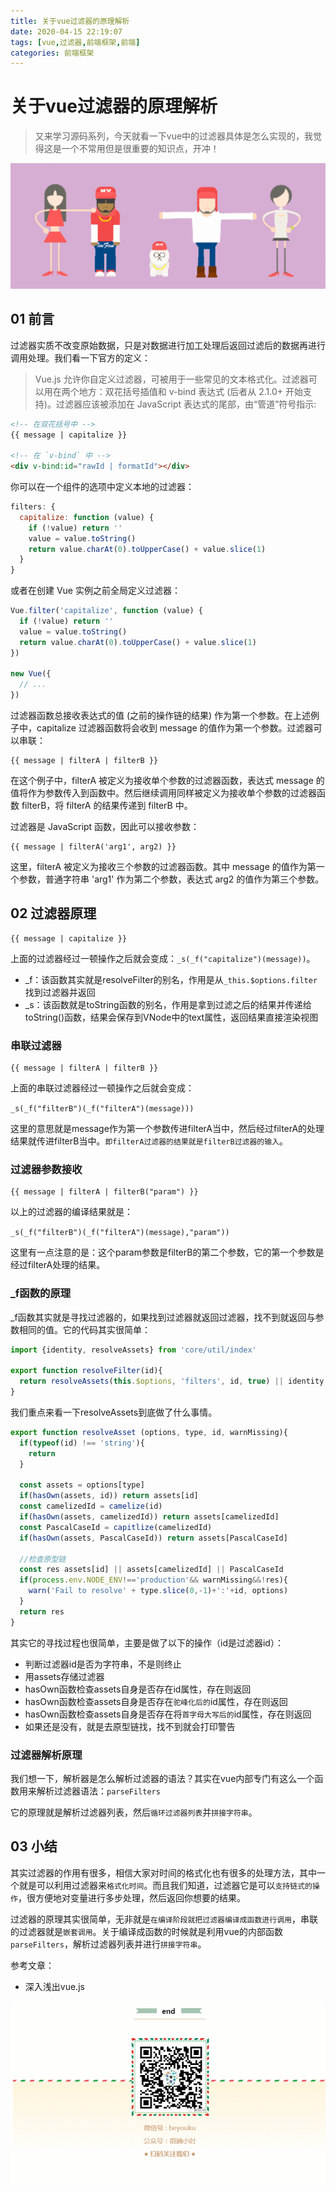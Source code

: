 ```yaml
---
title: 关于vue过滤器的原理解析
date: 2020-04-15 22:19:07
tags: [vue,过滤器,前端框架,前端]
categories: 前端框架
---
```


# 关于vue过滤器的原理解析

> 又来学习源码系列，今天就看一下vue中的过滤器具体是怎么实现的，我觉得这是一个不常用但是很重要的知识点，开冲！

![ ](../common/1.gif)


## 01 前言

过滤器实质不改变原始数据，只是对数据进行加工处理后返回过滤后的数据再进行调用处理。我们看一下官方的定义：
> Vue.js 允许你自定义过滤器，可被用于一些常见的文本格式化。过滤器可以用在两个地方：双花括号插值和 v-bind 表达式 (后者从 2.1.0+ 开始支持)。过滤器应该被添加在 JavaScript 表达式的尾部，由“管道”符号指示:

```html
<!-- 在双花括号中 -->
{{ message | capitalize }}

<!-- 在 `v-bind` 中 -->
<div v-bind:id="rawId | formatId"></div>
```

你可以在一个组件的选项中定义本地的过滤器：

```javascript
filters: {
  capitalize: function (value) {
    if (!value) return ''
    value = value.toString()
    return value.charAt(0).toUpperCase() + value.slice(1)
  }
}
```

或者在创建 Vue 实例之前全局定义过滤器：

```javascript
Vue.filter('capitalize', function (value) {
  if (!value) return ''
  value = value.toString()
  return value.charAt(0).toUpperCase() + value.slice(1)
})

new Vue({
  // ...
})
```

过滤器函数总接收表达式的值 (之前的操作链的结果) 作为第一个参数。在上述例子中，capitalize 过滤器函数将会收到 message 的值作为第一个参数。过滤器可以串联：

```
{{ message | filterA | filterB }}
```

在这个例子中，filterA 被定义为接收单个参数的过滤器函数，表达式 message 的值将作为参数传入到函数中。然后继续调用同样被定义为接收单个参数的过滤器函数 filterB，将 filterA 的结果传递到 filterB 中。

过滤器是 JavaScript 函数，因此可以接收参数：
```
{{ message | filterA('arg1', arg2) }}
```

这里，filterA 被定义为接收三个参数的过滤器函数。其中 message 的值作为第一个参数，普通字符串 'arg1' 作为第二个参数，表达式 arg2 的值作为第三个参数。

## 02 过滤器原理
```
{{ message | capitalize }}
```
上面的过滤器经过一顿操作之后就会变成：`_s(_f("capitalize")(message))`。

- _f：该函数其实就是resolveFilter的别名，作用是从`_this.$options.filter`找到过滤器并返回
- _s：该函数就是toString函数的别名，作用是拿到过滤之后的结果并传递给toString()函数，结果会保存到VNode中的text属性，返回结果直接渲染视图

### 串联过滤器

```
{{ message | filterA | filterB }}
```
上面的串联过滤器经过一顿操作之后就会变成：

`_s(_f("filterB")(_f("filterA")(message)))`

这里的意思就是message作为第一个参数传进filterA当中，然后经过filterA的处理结果就传进filterB当中。`即filterA过滤器的结果就是filterB过滤器的输入`。

### 过滤器参数接收
```
{{ message | filterA | filterB("param") }}
```
以上的过滤器的编译结果就是：

`_s(_f("filterB")(_f("filterA")(message),"param"))`

这里有一点注意的是：这个param参数是filterB的第二个参数，它的第一个参数是经过filterA处理的结果。

### _f函数的原理

_f函数其实就是寻找过滤器的，如果找到过滤器就返回过滤器，找不到就返回与参数相同的值。它的代码其实很简单：

```javascript
import {identity, resolveAssets} from 'core/util/index'

export function resolveFilter(id){
  return resolveAssets(this.$options, 'filters', id, true) || identity
}
```

我们重点来看一下resolveAssets到底做了什么事情。

```javascript
export function resolveAsset (options, type, id, warnMissing){
  if(typeof(id) !== 'string'){
    return
  }
  
  const assets = options[type]
  if(hasOwn(assets, id)) return assets[id]
  const camelizedId = camelize(id)
  if(hasOwn(assets, camelizedId)) return assets[camelizedId]
  const PascalCaseId = capitlize(camelizedId)
  if(hasOwn(assets, PascalCaseId)) return assets[PascalCaseId]
  
  //检查原型链
  const res assets[id] || assets[camelizedId] || PascalCaseId
  if(process.env.NODE_ENV!=='production'&& warnMissing&&!res){
    warn('Fail to resolve' + type.slice(0,-1)+':'+id, options)
  }
  return res
}
```

其实它的寻找过程也很简单，主要是做了以下的操作（id是过滤器id）：

- 判断过滤器id是否为字符串，不是则终止
- 用assets存储过滤器
- hasOwn函数检查assets自身是否存在id属性，存在则返回
- hasOwn函数检查assets自身是否存在`驼峰化后的`id属性，存在则返回
- hasOwn函数检查assets自身是否存在将`首字母大写后的`id属性，存在则返回
- 如果还是没有，就是去原型链找，找不到就会打印警告

### 过滤器解析原理

我们想一下，解析器是怎么解析过滤器的语法？其实在vue内部专门有这么一个函数用来解析过滤器语法：`parseFilters`

它的原理就是解析过滤器列表，然后`循环过滤器列表`并`拼接字符串`。

## 03 小结

其实过滤器的作用有很多，相信大家对时间的格式化也有很多的处理方法，其中一个就是可以利用过滤器来`格式化时间`。而且我们知道，过滤器它是可以`支持链式的操作`，很方便地对变量进行多步处理，然后返回你想要的结果。

过滤器的原理其实很简单，无非就是`在编译阶段就把过滤器编译成函数进行调用`，串联的过滤器就是`嵌套调用`。关于编译成函数的时候就是利用vue的内部函数`parseFilters`，解析过滤器列表并进行`拼接字符串`。

参考文章：

- 深入浅出vue.js 

![ ](../common/2.gif)